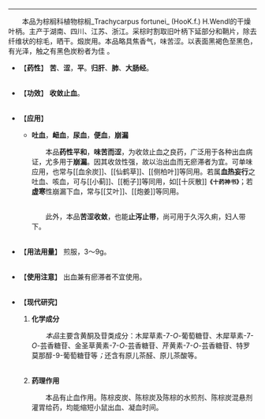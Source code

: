 ---
&emsp;&emsp;本品为棕榈科植物棕榈_Trachycarpus fortunei_ (HooK.f.) H.Wendl的干燥叶柄。主产于湖南、四川、江苏、浙江。采棕时割取旧叶柄下延部分和鞘片，除去纤维状的棕毛，晒干。煅炭用。本品略具焦香气，味苦涩。以表面黑褐色至黑色，有光泽，触之有黑色炭粉者为佳 。

- 【**药性**】
	**苦**、**涩**，**平**。**归肝**、**肺**、**大肠经**。<br></br>

- 【**功效**】
	**收敛止血**。<br></br>

- 【**应用**】
	* **吐血**，**衄血**，**尿血**，**便血**，**崩漏**
		
		&emsp;&emsp;本品**药性平和**，**味苦而涩**，为收敛止血之良药，广泛用于各种出血病证，尤多用于**崩漏**。因其收敛性强，故以治出血而无瘀滞者为宜。可单味应用，也常与[[血余炭]]、[[仙鹤草]]、[[侧柏叶]]等同用。若属**血热妄行**之吐血、咳血，可与[[小蓟]]、[[栀子]]等同用，如[[十灰散]]**`《十药神书》`**；若**虚寒**性崩漏下血，常与[[艾叶]]、[[炮姜]]等同用。<br></br>

		&emsp;&emsp;此外，本品**苦涩收敛**，也能**止泻止带**，尚可用于久泻久痢，妇人带下。<br></br>

- 【**用法用量**】
	煎服，3～9g。<br></br>

- 【**使用注意**】
	出血兼有瘀滞者不宜使用。<br></br>

- 【**现代研究**】
	1. **化学成分**
		
		&emsp;&emsp;<dfn>本品</dfn>主要含黄酮及苷类成分：木犀草素-$7$-$O$-葡萄糖苷、木犀草素-$7$-$O$-芸香糖苷、金圣草黄素-$7$-$O$-芸香糖苷、芹黄素-$7$-$O$-芸香糖苷、特罗莫那醇-$9$-葡萄糖苷等<dfn>；</dfn>还含有原儿茶醛、原儿茶酸等。<br></br>
	
	2. **药理作用**
		
		&emsp;&emsp;本品有止血作用。陈棕皮炭、陈棕炭及陈棕的水煎剂、陈棕炭混悬剂灌胃给药，均能缩短小鼠出血、凝血时间。